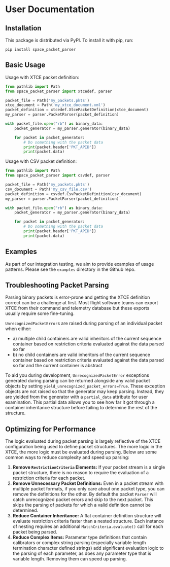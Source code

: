 # User Documentation
## Installation
This package is distributed via PyPI. To install it with pip, run:

```shell
pip install space_packet_parser
```

## Basic Usage
Usage with XTCE packet definition:

```python
from pathlib import Path
from space_packet_parser import xtcedef, parser

packet_file = Path('my_packets.pkts')
xtce_document = Path('my_xtce_document.xml')
packet_definition = xtcedef.XtcePacketDefinition(xtce_document)
my_parser = parser.PacketParser(packet_definition)

with packet_file.open("rb") as binary_data:
    packet_generator = my_parser.generator(binary_data)

    for packet in packet_generator:
        # Do something with the packet data
        print(packet.header['PKT_APID'])
        print(packet.data)
```

Usage with CSV packet definition:

```python
from pathlib import Path
from space_packet_parser import csvdef, parser

packet_file = Path('my_packets.pkts')
csv_document = Path('my_csv_file.csv')
packet_definition = csvdef.CsvPacketDefinition(csv_document)
my_parser = parser.PacketParser(packet_definition)

with packet_file.open("rb") as binary_data:
    packet_generator = my_parser.generator(binary_data)

    for packet in packet_generator:
        # Do something with the packet data
        print(packet.header['PKT_APID'])
        print(packet.data)
```

## Examples
As part of our integration testing, we aim to provide examples of usage patterns. Please see the `examples` directory
in the Github repo.

## Troubleshooting Packet Parsing
Parsing binary packets is error-prone and getting the XTCE definition correct can be a challenge at first. 
Most flight software teams can export XTCE from their command and telemetry database but these exports usually require 
some fine-tuning. 

`UnrecognizedPacketError`s are raised during parsing of an individual packet when either:

- a) multiple child containers are valid inheritors of the current sequence container based on 
   restriction criteria evaluated against the data parsed so far
- b) no child containers are valid inheritors of the current sequence container based on 
  restriction criteria evaluated against the data parsed so far 
  and the current container is abstract

To aid you during development, `UnrecognizedPacketError` exceptions generated during parsing can be returned 
alongside any valid packet objects by setting `yield_unrecognized_packet_errors=True`. 
These exception objects are not raised so that the generator may keep parsing. Instead, they 
are yielded from the generator with a `partial_data` attribute for user examination. This partial data allows you to 
see how far it got through a container inheritance structure before failing to determine the rest of the structure. 

## Optimizing for Performance
The logic evaluated during packet parsing is largely reflective of the XTCE configuration being used 
to define packet structures. The more logic in the XTCE, the more logic must be evaluated during 
parsing. Below are some common ways to reduce complexity and speed up parsing:

1. **Remove `RestrictionCriteria` Elements:** If your packet stream is a single packet structure, 
    there is no reason to require the evaluation of a restriction criteria for each packet. 
2. **Remove Unnecessary Packet Definitions:** Even in a packet stream with multiple packet formats, if you only
    care about one packet type, you can remove the definitions for the other. By default the packet `Parser` will 
    catch unrecognized packet errors and skip to the next packet. This skips the parsing of packets 
    for which a valid definition cannot be determined.
3. **Reduce Container Inheritance:** A flat container definition structure will evaluate restriction criteria
    faster than a nested structure. Each instance of nesting requires an additional `MatchCriteria.evaluate()`
    call for each packet being parsed. 
4. **Reduce Complex Items:** Parameter type definitions that contain calibrators or complex string parsing 
    (especially variable length termination character defined strings) add significant evaluation logic to 
    the parsing of each parameter, as does any parameter type that is variable length. 
    Removing them can speed up parsing.